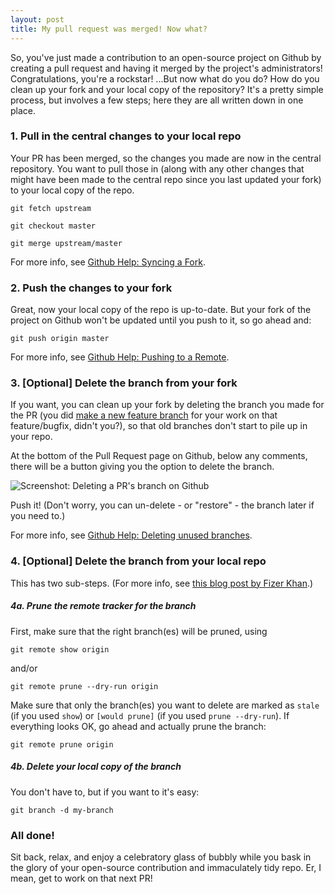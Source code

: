 ```yaml
---
layout: post
title: My pull request was merged! Now what?
---
```


So, you've just made a contribution to an open-source project on Github by 
creating a pull request and having it merged by the project's administrators! 
Congratulations, you're a rockstar! ...But now what do you do? How do you clean up your fork and your local copy of the repository? It's a pretty simple process, but involves a few steps; here they are all written down in one place.

### 1. Pull in the central changes to your local repo

Your PR has been merged, so the changes you made are now in the central repository. You want to pull those in (along with any other changes that might have been made to the central repo since you last updated your fork) to your local copy of the repo.

    git fetch upstream

    git checkout master

    git merge upstream/master

For more info, see [Github Help: Syncing a Fork](https://help.github.com/articles/syncing-a-fork/).

### 2. Push the changes to your fork

Great, now your local copy of the repo is up-to-date. But your fork of the project on Github won't be updated until you push to it, so go ahead and:

    git push origin master

For more info, see  [Github Help: Pushing to a Remote](https://help.github.com/articles/pushing-to-a-remote/).

### 3. [Optional] Delete the branch from your fork

If you want, you can clean up your fork by deleting the branch you made for the PR (you did [make a new feature branch](https://www.atlassian.com/git/tutorials/comparing-workflows/feature-branch-workflow) for your work on that feature/bugfix, didn't you?), so that old branches don't start to pile up in your repo.

At the bottom of the Pull Request page on Github, below any comments, there will be a button giving you the option to delete the branch.

![Screenshot: Deleting a PR's branch on Github](https://help.github.com/assets/images/help/pull_requests/delete_branch_button.png)

Push it! (Don't worry, you can un-delete - or "restore" - the branch later if you need to.)

For more info, see [Github Help: Deleting unused branches](https://help.github.com/articles/deleting-unused-branches/).

### 4. [Optional] Delete the branch from your local repo

This has two sub-steps. (For more info, see [this blog post by Fizer Khan](http://www.fizerkhan.com/blog/posts/Clean-up-your-local-branches-after-merge-and-delete-in-GitHub.html).)

##### 4a. Prune the remote tracker for the branch

First, make sure that the right branch(es) will be pruned, using

    git remote show origin

and/or

    git remote prune --dry-run origin

Make sure that only the branch(es) you want to delete are marked as `stale` (if you used `show`) or `[would prune]` (if you used `prune --dry-run`). If everything looks OK, go ahead and actually prune the branch:

    git remote prune origin

##### 4b. Delete your local copy of the branch

You don't have to, but if you want to it's easy:

    git branch -d my-branch


### All done!

Sit back, relax, and enjoy a celebratory glass of bubbly while you bask in the glory of your open-source contribution and immaculately tidy repo. Er, I mean, get to work on that next PR!
